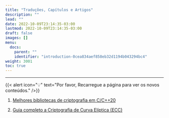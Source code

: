 ```yaml
---
title: "Traduções, Capítulos e Artigos"
description: ""
lead: ""
date: 2022-10-09T23:14:35-03:00
lastmod: 2022-10-09T23:14:35-03:00
draft: false
images: []
menu:
  docs:
    parent: ""
    identifier: "introduction-0cea834aef858eb32d1194b043294bc4"
weight: 3001
toc: true
---
```

____

{{< alert icon="💡" text="Por favor, Recarregue a página para ver os novos conteúdos." />}}

1. [Melhores bibliotecas de criptografia em C/C++20](/docs/translate/cryptography-libraries-c20/)

2. [Guia completo a Criptografia de Curva Elíptica (ECC)](ecc.md)